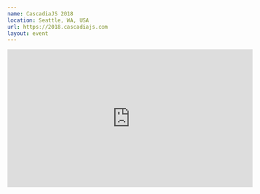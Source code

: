 ```yaml
---
name: CascadiaJS 2018
location: Seattle, WA, USA
url: https://2018.cascadiajs.com
layout: event
---
```

<iframe width="560" height="315" src="https://www.youtube-nocookie.com/embed/l0jV-Mc2I68" frameborder="0" allow="accelerometer; autoplay; encrypted-media; gyroscope; picture-in-picture" allowfullscreen></iframe>